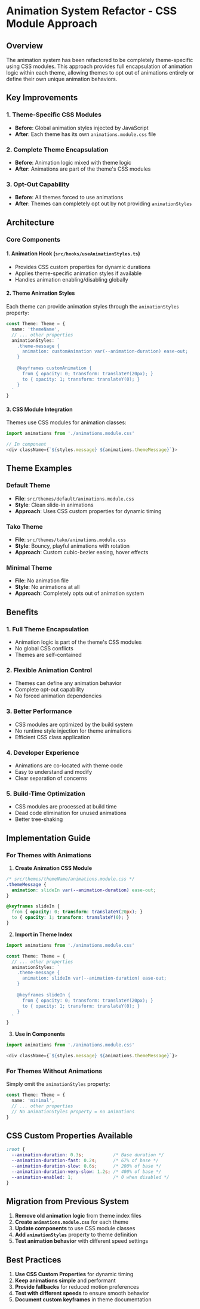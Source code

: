 # Animation System Refactor - CSS Module Approach

## Overview

The animation system has been refactored to be completely theme-specific using CSS modules. This approach provides full encapsulation of animation logic within each theme, allowing themes to opt out of animations entirely or define their own unique animation behaviors.

## Key Improvements

### 1. **Theme-Specific CSS Modules**
- **Before**: Global animation styles injected by JavaScript
- **After**: Each theme has its own `animations.module.css` file

### 2. **Complete Theme Encapsulation**
- **Before**: Animation logic mixed with theme logic
- **After**: Animations are part of the theme's CSS modules

### 3. **Opt-Out Capability**
- **Before**: All themes forced to use animations
- **After**: Themes can completely opt out by not providing `animationStyles`

## Architecture

### Core Components

#### 1. **Animation Hook** (`src/hooks/useAnimationStyles.ts`)
- Provides CSS custom properties for dynamic durations
- Applies theme-specific animation styles if available
- Handles animation enabling/disabling globally

#### 2. **Theme Animation Styles**
Each theme can provide animation styles through the `animationStyles` property:

```typescript
const Theme: Theme = {
  name: 'themeName',
  // ... other properties
  animationStyles: `
    .theme-message {
      animation: customAnimation var(--animation-duration) ease-out;
    }
    
    @keyframes customAnimation {
      from { opacity: 0; transform: translateY(20px); }
      to { opacity: 1; transform: translateY(0); }
    }
  `
}
```

#### 3. **CSS Module Integration**
Themes use CSS modules for animation classes:

```typescript
import animations from './animations.module.css'

// In component
<div className={`${styles.message} ${animations.themeMessage}`}>
```

## Theme Examples

### Default Theme
- **File**: `src/themes/default/animations.module.css`
- **Style**: Clean slide-in animations
- **Approach**: Uses CSS custom properties for dynamic timing

### Tako Theme
- **File**: `src/themes/tako/animations.module.css`
- **Style**: Bouncy, playful animations with rotation
- **Approach**: Custom cubic-bezier easing, hover effects

### Minimal Theme
- **File**: No animation file
- **Style**: No animations at all
- **Approach**: Completely opts out of animation system

## Benefits

### 1. **Full Theme Encapsulation**
- Animation logic is part of the theme's CSS modules
- No global CSS conflicts
- Themes are self-contained

### 2. **Flexible Animation Control**
- Themes can define any animation behavior
- Complete opt-out capability
- No forced animation dependencies

### 3. **Better Performance**
- CSS modules are optimized by the build system
- No runtime style injection for theme animations
- Efficient CSS class application

### 4. **Developer Experience**
- Animations are co-located with theme code
- Easy to understand and modify
- Clear separation of concerns

### 5. **Build-Time Optimization**
- CSS modules are processed at build time
- Dead code elimination for unused animations
- Better tree-shaking

## Implementation Guide

### For Themes with Animations

1. **Create Animation CSS Module**
```css
/* src/themes/themeName/animations.module.css */
.themeMessage {
  animation: slideIn var(--animation-duration) ease-out;
}

@keyframes slideIn {
  from { opacity: 0; transform: translateY(20px); }
  to { opacity: 1; transform: translateY(0); }
}
```

2. **Import in Theme Index**
```typescript
import animations from './animations.module.css'

const Theme: Theme = {
  // ... other properties
  animationStyles: `
    .theme-message {
      animation: slideIn var(--animation-duration) ease-out;
    }
    
    @keyframes slideIn {
      from { opacity: 0; transform: translateY(20px); }
      to { opacity: 1; transform: translateY(0); }
    }
  `
}
```

3. **Use in Components**
```typescript
import animations from './animations.module.css'

<div className={`${styles.message} ${animations.themeMessage}`}>
```

### For Themes Without Animations

Simply omit the `animationStyles` property:

```typescript
const Theme: Theme = {
  name: 'minimal',
  // ... other properties
  // No animationStyles property = no animations
}
```

## CSS Custom Properties Available

```css
:root {
  --animation-duration: 0.3s;           /* Base duration */
  --animation-duration-fast: 0.2s;      /* 67% of base */
  --animation-duration-slow: 0.6s;      /* 200% of base */
  --animation-duration-very-slow: 1.2s; /* 400% of base */
  --animation-enabled: 1;               /* 0 when disabled */
}
```

## Migration from Previous System

1. **Remove old animation logic** from theme index files
2. **Create `animations.module.css`** for each theme
3. **Update components** to use CSS module classes
4. **Add `animationStyles`** property to theme definition
5. **Test animation behavior** with different speed settings

## Best Practices

1. **Use CSS Custom Properties** for dynamic timing
2. **Keep animations simple** and performant
3. **Provide fallbacks** for reduced motion preferences
4. **Test with different speeds** to ensure smooth behavior
5. **Document custom keyframes** in theme documentation 